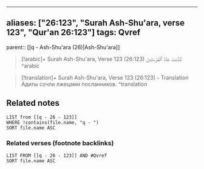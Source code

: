 
---
aliases: ["26:123", "Surah Ash-Shu'ara, verse 123", "Qur'an 26:123"]
tags: Qvref
---

parent:: [[q - Ash-Shu'ara (26)|Ash-Shu'ara]]

> [!arabic]+ Surah Ash-Shu'ara, Verse 123 (26:123)
> <span class="quran-arabic">كَذَّبَتْ عَادٌ ٱلْمُرْسَلِينَ</span>
^arabic

> [!translation]+ Surah Ash-Shu'ara, Verse 123 (26:123) - Translation
> Адиты сочли лжецами посланников.
^translation



## Related notes
```dataview
LIST from [[q - 26 - 123]]
WHERE !contains(file.name, "q - ")
SORT file.name ASC
```

### Related verses (footnote backlinks)
```dataview
LIST FROM [[q - 26 - 123]] AND #Qvref
SORT file.name ASC
```

